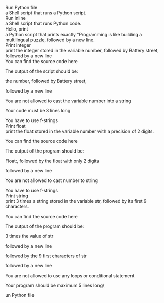Run Python file\
	a Shell script that runs a Python script.\
 Run inline\
	a Shell script that runs Python code.\
Hello, print\
	 a Python script that prints exactly "Programming is like building a multilingual puzzle, followed by a new line.\
Print integer\
	print the integer stored in the variable number, followed by Battery street, followed by a new line\
	You can find the source code here

The output of the script should be:

the number, followed by Battery street,

followed by a new line

You are not allowed to cast the variable number into a string

Your code must be 3 lines long

You have to use f-strings\
Print float\
	 print the float stored in the variable number with a precision of 2 digits.



You can find the source code here

The output of the program should be:

Float:, followed by the float with only 2 digits

followed by a new line

You are not allowed to cast number to string

You have to use f-strings\
Print string\
 print 3 times a string stored in the variable str, followed by its first 9 characters.



You can find the source code here

The output of the program should be:

3 times the value of str

followed by a new line

followed by the 9 first characters of str

followed by a new line

You are not allowed to use any loops or conditional statement

Your program should be maximum 5 lines long\

un Python file
